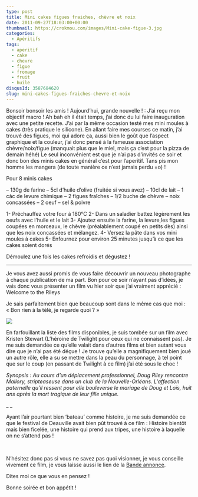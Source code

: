 ```yaml
---
type: post
title: Mini cakes figues fraiches, chèvre et noix
date: 2011-09-27T18:03:00+00:00
thumbnail: https://crokmou.com/images/Mini-cake-figue-3.jpg
categories:
  - Apéritifs
tags:
  - aperitif
  - cake
  - chevre
  - figue
  - fromage
  - fruit
  - huile
disqusId: 3587684620
slug: mini-cakes-figues-fraiches-chevre-et-noix
---
```


Bonsoir bonsoir les amis ! Aujourd’hui, grande nouvelle ! : J’ai reçu mon objectif macro ! Ah bah eh il était temps, j’ai donc du lui faire inauguration avec une petite recette. J’ai par la même occasion testé mes mini moules à cakes (très pratique le silicone). En allant faire mes courses ce matin, j’ai trouvé des figues, moi qui adore ça, aussi bien le goût que l’aspect graphique et la couleur, j’ai donc pensé à la fameuse association chèvre/noix/figue (manquait plus que le miel, mais ça c’est pour la pizza de demain héhé) Le seul inconvénient est que je n’ai pas d’invités ce soir et donc bon des minis cakes en général c’est pour l’aperitif. Tans pis mon homme les mangera (de toute manière ce n’est jamais perdu =o) !

Pour 8 minis cakes

– 130g de farine
– 5cl d’huile d’olive (fruitée si vous avez)
– 10cl de lait
– 1 càc de levure chimique
– 2 figues fraîches
– 1/2 buche de chèvre
– noix concassées
– 2 oeuf
– sel & poivre

1- Préchauffez votre four à 180°C
2- Dans un saladier battez légèrement les oeufs avec l’huile et le lait
3- Ajoutez ensuite la farine, la levure,les figues coupées en morceaux, le chèvre (préalablement coupé en petits dès) ainsi que les noix concassées et mélangez.
4- Versez la pâte dans vos mini moules à cakes
5- Enfournez pour environ 25 minutes jusqu’à ce que les cakes soient dorés

Démoulez une fois les cakes refroidis et dégustez !

__________

Je vous avez aussi promis de vous faire découvrir un nouveau photographe à chaque publication de ma part. Bon pour ce soir n’ayant pas d’idées, je vais donc vous présenter un film vu hier soir que j’ai vraiment apprécié : Welcome to the Rileys

Je sais parfaitement bien que beaucoup sont dans le même cas que moi : « Bon rien à la télé, je regarde quoi ? »

[![](http://1.bp.blogspot.com/-PYghGd4W9d0/ToH_XzKbzJI/AAAAAAAAAy8/4HTRBe07EqQ/s640/Welcome-To-The-Rileys-megaupload.jpg)](http://1.bp.blogspot.com/-PYghGd4W9d0/ToH_XzKbzJI/AAAAAAAAAy8/4HTRBe07EqQ/s1600/Welcome-To-The-Rileys-megaupload.jpg)

En farfouillant la liste des films disponibles, je suis tombée sur un film avec Kristen Stewart (L’héroine de Twilight pour ceux qui ne connaissent pas). Je me suis demandée ce qu’elle valait dans d’autres films et bien autant vous dire que je n’ai pas été déçue ! Je trouve qu’elle a magnifiquement bien joué un autre rôle, elle a su se mettre dans la peau du personnage, à tel point que sur le coup (en passant de Twilight à ce film) j’ai été sous le choc !

_Synopsis : Au cours d’un déplacement professionnel, Doug Riley rencontre Mallory, stripteaseuse dans un club de la Nouvelle-Orléans. L’affection paternelle qu’il ressent pour elle bouleverse le mariage de Doug et Loïs, huit ans après la mort tragique de leur fille unique._

_ _

Ayant l’air pourtant bien ‘bateau’ comme histoire, je me suis demandée ce que le festival de Deauville avait bien pût trouvé à ce film : Histoire bientôt mais bien ficelée, une histoire qui prend aux tripes, une histoire à laquelle on ne s’attend pas !

 

N’hésitez donc pas si vous ne savez pas quoi visionner, je vous conseille vivement ce film, je vous laisse aussi le lien de la [Bande annonce](http://www.premiere.fr/Bandes-annonces/Video/Welcome-To-The-Rileys-VOST).

Dites moi ce que vous en pensez !

Bonne soirée et bon appétit !

 